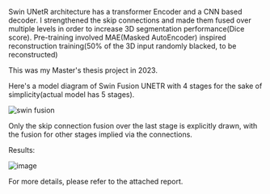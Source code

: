 Swin UNetR architecture has a transformer Encoder and a CNN based decoder. I strengthened the skip connections and made them fused over multiple levels in order to increase 3D segmentation performance(Dice score).
Pre-training involved MAE(Masked AutoEncoder) inspired reconstruction training(50% of the 3D input randomly blacked, to be reconstructed)

This was my Master's thesis project in 2023.

Here's a model diagram of Swin Fusion UNETR with 4 stages for the sake of simplicity(actual model has 5 stages).

![swin fusion](https://github.com/user-attachments/assets/c56ef3fc-011b-46c2-b82f-d735cf4abfa2)

Only the skip connection fusion over the last stage is explicitly drawn, with the fusion for other stages implied via the connections.

Results:

![image](https://github.com/user-attachments/assets/cd4ff77a-2a45-48f1-ade0-220af37ae52f)

For more details, please refer to the attached report.

